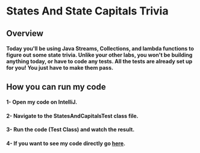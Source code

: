 # States And State Capitals Trivia
## Overview
#### Today you'll be using Java Streams, Collections, and lambda functions to figure out some state trivia. Unlike your other labs, you won't be building anything today, or have to code any tests. All the tests are already set up for you! You just have to make them pass.

## How you can run my code 
#### 1- Open my code on IntelliJ.
#### 2- Navigate to the StatesAndCapitalsTest class file.
#### 3- Run the code (Test Class) and watch the result.
#### 4- If you want to see my code directly go [here](https://github.com/MohamadSamara/statesAndCapitals/blob/main/lib/src/main/java/statesAndCapitals/StatesAndCapitals.java).
